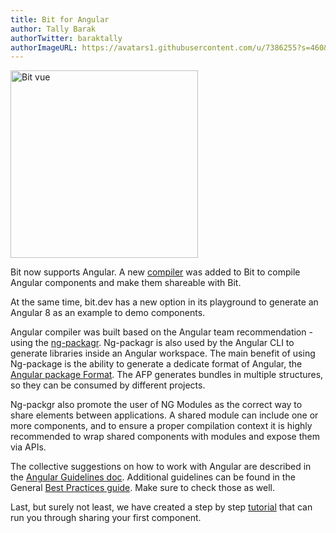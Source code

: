 ```yaml
---
title: Bit for Angular
author: Tally Barak
authorTwitter: baraktally
authorImageURL: https://avatars1.githubusercontent.com/u/7386255?s=460&v=4
---
```

<img src="https://storage.googleapis.com/static.bit.dev/blog/bit-angular.jpg" alt="Bit vue" height="300"/>

Bit now supports Angular. A new [compiler](https://bit.dev/bit/envs/compilers/angular) was added to Bit to compile Angular components and make them shareable with Bit.  

At the same time, bit.dev has a new option in its playground to generate an Angular 8 as an example to demo components.  

Angular compiler was built based on the Angular team recommendation - using the [ng-packagr](https://github.com/ng-packagr/ng-packagr). Ng-packagr is also used by the Angular CLI to generate libraries inside an Angular workspace. The main benefit of using Ng-package is the ability to generate a dedicate format of Angular, the [Angular package Format](https://docs.google.com/document/d/1nn79rrqJ79Y8FSwHCwoVCgIxpOeQfG9XZA6oBDKW5bk/edit#). The AFP generates bundles in multiple structures, so they can be consumed by different projects.  

Ng-packgr also promote the user of NG Modules as the correct way to share elements between applications. A shared module can include one or more components, and to ensure a proper compilation context it is highly recommended to wrap shared components with modules and expose them via APIs. 

The collective suggestions on how to work with Angular are described in the [Angular Guidelines doc](/docs/angular-guidelines). Additional guidelines can be found in the General [Best Practices guide](/docs/best-practices). Make sure to check those as well.  

Last, but surely not least, we have created a step by step [tutorial](/docs/tutorials/bit-angular-tutorial) that can run you through sharing your first component.  
